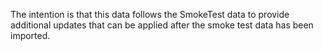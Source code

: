 The intention is that this data follows the SmokeTest data to provide additional updates that can be applied after the smoke test data has been imported.
